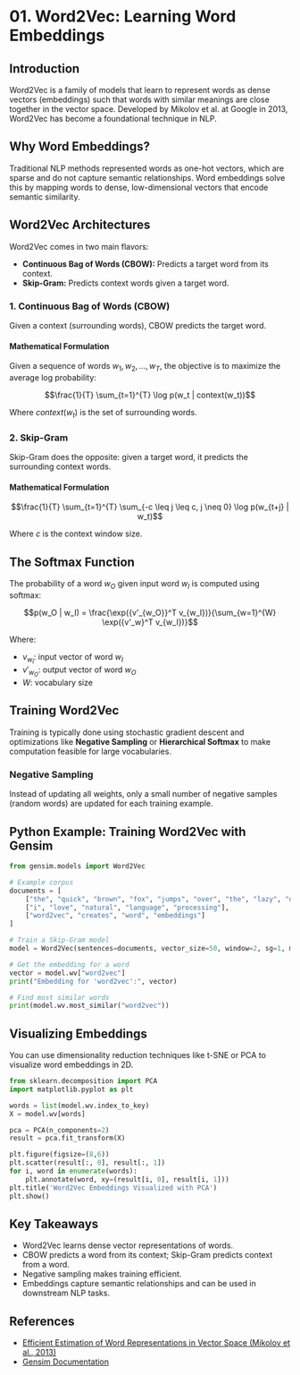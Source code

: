 # 01. Word2Vec: Learning Word Embeddings

## Introduction

Word2Vec is a family of models that learn to represent words as dense vectors (embeddings) such that words with similar meanings are close together in the vector space. Developed by Mikolov et al. at Google in 2013, Word2Vec has become a foundational technique in NLP.

## Why Word Embeddings?

Traditional NLP methods represented words as one-hot vectors, which are sparse and do not capture semantic relationships. Word embeddings solve this by mapping words to dense, low-dimensional vectors that encode semantic similarity.

## Word2Vec Architectures

Word2Vec comes in two main flavors:
- **Continuous Bag of Words (CBOW):** Predicts a target word from its context.
- **Skip-Gram:** Predicts context words given a target word.

### 1. Continuous Bag of Words (CBOW)

Given a context (surrounding words), CBOW predicts the target word.

#### Mathematical Formulation

Given a sequence of words $`w_1, w_2, ..., w_T`$, the objective is to maximize the average log probability:

```math
\frac{1}{T} \sum_{t=1}^{T} \log p(w_t | context(w_t))
```

Where $`context(w_t)`$ is the set of surrounding words.

### 2. Skip-Gram

Skip-Gram does the opposite: given a target word, it predicts the surrounding context words.

#### Mathematical Formulation

```math
\frac{1}{T} \sum_{t=1}^{T} \sum_{-c \leq j \leq c, j \neq 0} \log p(w_{t+j} | w_t)
```

Where $`c`$ is the context window size.

## The Softmax Function

The probability of a word $`w_O`$ given input word $`w_I`$ is computed using softmax:

```math
p(w_O | w_I) = \frac{\exp({v'_{w_O}}^T v_{w_I})}{\sum_{w=1}^{W} \exp({v'_w}^T v_{w_I})}
```

Where:
- $`v_{w_I}`$: input vector of word $`w_I`$
- $`v'_{w_O}`$: output vector of word $`w_O`$
- $`W`$: vocabulary size

## Training Word2Vec

Training is typically done using stochastic gradient descent and optimizations like **Negative Sampling** or **Hierarchical Softmax** to make computation feasible for large vocabularies.

### Negative Sampling

Instead of updating all weights, only a small number of negative samples (random words) are updated for each training example.

## Python Example: Training Word2Vec with Gensim

```python
from gensim.models import Word2Vec

# Example corpus
documents = [
    ["the", "quick", "brown", "fox", "jumps", "over", "the", "lazy", "dog"],
    ["i", "love", "natural", "language", "processing"],
    ["word2vec", "creates", "word", "embeddings"]
]

# Train a Skip-Gram model
model = Word2Vec(sentences=documents, vector_size=50, window=2, sg=1, min_count=1, workers=2)

# Get the embedding for a word
vector = model.wv["word2vec"]
print("Embedding for 'word2vec':", vector)

# Find most similar words
print(model.wv.most_similar("word2vec"))
```

## Visualizing Embeddings

You can use dimensionality reduction techniques like t-SNE or PCA to visualize word embeddings in 2D.

```python
from sklearn.decomposition import PCA
import matplotlib.pyplot as plt

words = list(model.wv.index_to_key)
X = model.wv[words]

pca = PCA(n_components=2)
result = pca.fit_transform(X)

plt.figure(figsize=(8,6))
plt.scatter(result[:, 0], result[:, 1])
for i, word in enumerate(words):
    plt.annotate(word, xy=(result[i, 0], result[i, 1]))
plt.title('Word2Vec Embeddings Visualized with PCA')
plt.show()
```

## Key Takeaways
- Word2Vec learns dense vector representations of words.
- CBOW predicts a word from its context; Skip-Gram predicts context from a word.
- Negative sampling makes training efficient.
- Embeddings capture semantic relationships and can be used in downstream NLP tasks.

## References
- [Efficient Estimation of Word Representations in Vector Space (Mikolov et al., 2013)](https://arxiv.org/abs/1301.3781)
- [Gensim Documentation](https://radimrehurek.com/gensim/) 
